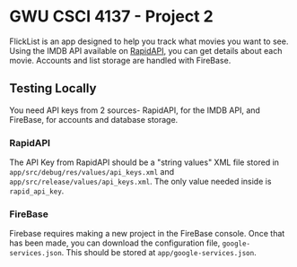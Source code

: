 # GWU CSCI 4137 - Project 2
FlickList is an app designed to help you track what movies you want to see.
Using the IMDB API available on [RapidAPI](https://rapidapi.com/imdb/api/movie-database-imdb-alternative/), you can get details about each movie.
Accounts and list storage are handled with FireBase.

## Testing Locally
You need API keys from 2 sources-  RapidAPI, for the IMDB API, and FireBase, for accounts and database storage.

### RapidAPI
The API Key from RapidAPI should be a "string values" XML file stored in `app/src/debug/res/values/api_keys.xml` and `app/src/release/values/api_keys.xml`. The only value needed inside is `rapid_api_key`.

### FireBase
Firebase requires making a new project in the FireBase console. Once that has been made, you can download the configuration file, `google-services.json`. This should be stored at `app/google-services.json`.
